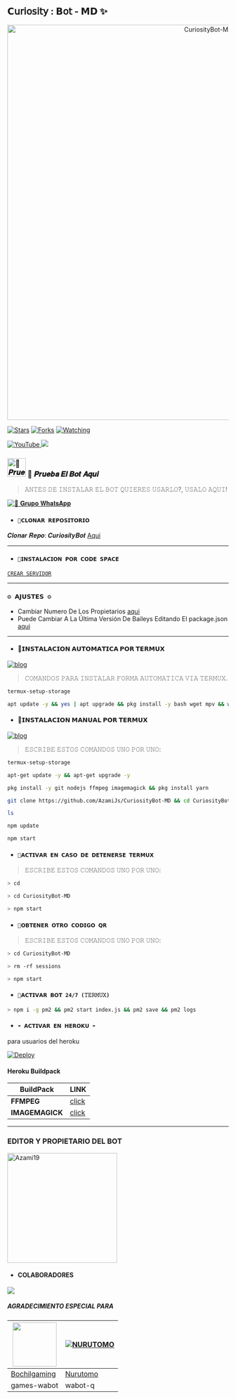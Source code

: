 ## 𝗖𝗎𝗋𝗂𝗈𝗌𝗂𝗍𝗒 : 𝗕𝗈𝗍 - 𝗠𝗗 ✨

<p align="center">
<img src="https://telegra.ph/file/1de45831f62519a4dac60.jpg" alt="CuriosityBot-MD" width="900"/>
</p>

<a href="https://github.com/azamijs/CuriosityBot-MD"><img title="Stars" src="https://img.shields.io/github/stars/azamijs/CuriosityBot-MD?color=ff4500&style=flat-square" /></a>
<a href="https://github.com/zhwzein/Killua-Zoldyck/network/members"><img title="Forks" src="https://img.shields.io/github/forks/azamijs/CuriosityBot-MD?color=ff4500&style=flat-square" /></a>
<a href="https://github.com/zhwzein/Killua-Zoldyck/watchers"><img title="Watching" src="https://img.shields.io/github/watchers/azamijs/CuriosityBot-MD?label=watchers&color=ff4500&style=flat-square" /></a> <br>


<a href="https://www.youtube.com/@Azami_19">
<img src="https://img.shields.io/badge/YouTube-FF0000?style=for-the-badge&logo=youtube&logoColor=white" alt="YouTube">
</a>
<a href="https://instagram.com/azami.19">
<img src="https://img.shields.io/badge/Instagram-E4405F?style=for-the-badge&logo=instagram&logoColor=white">
</a>

### <img src="https://i.pinimg.com/originals/19/80/6e/19806e91932e6054965fc83b85241270.gif" alt="🎌 𝑷𝒓𝒖𝒆𝒃𝒂 𝑬𝒍 𝑩𝒐𝒕 𝑨𝒒𝒖𝒊" width="42" height="42"> 🎌 𝑷𝒓𝒖𝒆𝒃𝒂 𝑬𝒍 𝑩𝒐𝒕 𝑨𝒒𝒖𝒊

> 𝙰𝙽𝚃𝙴𝚂 𝙳𝙴 𝙸𝙽𝚂𝚃𝙰𝙻𝙰𝚁 𝙴𝙻 𝙱𝙾𝚃 𝚀𝚄𝙸𝙴𝚁𝙴𝚂 𝚄𝚂𝙰𝚁𝙻𝙾?, 𝚄𝚂𝙰𝙻𝙾 𝙰𝚀𝚄𝙸!

<a href="https://chat.whatsapp.com/LCAUbkf5kUz7jSxO6FADMU"><img alt="🎌 𝐆𝐫𝐮𝐩𝐨 𝐖𝐡𝐚𝐭𝐬𝐀𝐩𝐩" src="https://img.shields.io/badge/Grupo-CuriosityBot🎌-25D366?style=for-the-badge&logo=whatsapp&logoColor=white"/></a>

- #### `🚩𝗖𝗟𝗢𝗡𝗔𝗥 𝗥𝗘𝗣𝗢𝗦𝗜𝗧𝗢𝗥𝗜𝗢`
 𝑪𝒍𝒐𝒏𝒂𝒓 𝑹𝒆𝒑𝒐: 𝑪𝒖𝒓𝒊𝒐𝒔𝒊𝒕𝒚𝑩𝒐𝒕 [Aqui](https://github.com/AzamiJs/CuriosityBot-MD/fork)

***

- #### `🎌𝗜𝗡𝗦𝗧𝗔𝗟𝗔𝗖𝗜𝗢𝗡 𝗣𝗢𝗥 𝗖𝗢𝗗𝗘 𝗦𝗣𝗔𝗖𝗘`

[`CREAR SERVIDOR`](https://github.com/codespaces/new?skip_quickstart=true&machine=basicLinux32gb&repo=674862525&ref=main&geo=UsEast)
***

### `⚙️ 𝗔𝗝𝗨𝗦𝗧𝗘𝗦 ⚙️`
- Cambiar Numero De Los Propietarios [aqui](https://github.com/AzamiJs/CuriosityBot-MD/blob/main/config.js#L6)
- Puede Cambiar A La Última Versión De Baileys Editando El package.json [aqui](https://github.com/AzamiJs/CuriosityBot-MD/blob/main/package.json#L42)
***

- #### 🚩𝗜𝗡𝗦𝗧𝗔𝗟𝗔𝗖𝗜𝗢𝗡 𝗔𝗨𝗧𝗢𝗠𝗔𝗧𝗜𝗖𝗔 𝗣𝗢𝗥 𝗧𝗘𝗥𝗠𝗨𝗫
[![blog](https://img.shields.io/badge/Instalacion-Automatica-FF0000?style=for-the-badge&logo=youtube&logoColor=white)](https://youtu.be/smoWgg28wPk?si=ck-t9tvKrJQ0yZbS?feature=share)

> 𝙲𝙾𝙼𝙰𝙽𝙳𝙾𝚂 𝙿𝙰𝚁𝙰 𝙸𝙽𝚂𝚃𝙰𝙻𝙰𝚁 𝙵𝙾𝚁𝙼𝙰 𝙰𝚄𝚃𝙾𝙼𝙰𝚃𝙸𝙲𝙰 𝚅𝙸𝙰 𝚃𝙴𝚁𝙼𝚄𝚇.

```bash
termux-setup-storage
```
```bash
apt update -y && yes | apt upgrade && pkg install -y bash wget mpv && wget -O - https://raw.githubusercontent.com/AzamiJs/CuriosityBot-MD/master/curiosity.sh | bash
```

- #### 🚩𝗜𝗡𝗦𝗧𝗔𝗟𝗔𝗖𝗜𝗢𝗡 𝗠𝗔𝗡𝗨𝗔𝗟 𝗣𝗢𝗥 𝗧𝗘𝗥𝗠𝗨𝗫
[![blog](https://img.shields.io/badge/Instalacion-Manual-FF0000?style=for-the-badge&logo=youtube&logoColor=white)](https://youtu.be/qRb9ElGT8mM?si=XxSt-Y8CTQs1Imzl?feature=share)
> 𝙴𝚂𝙲𝚁𝙸𝙱𝙴 𝙴𝚂𝚃𝙾𝚂 𝙲𝙾𝙼𝙰𝙽𝙳𝙾𝚂 𝚄𝙽𝙾 𝙿𝙾𝚁 𝚄𝙽𝙾:

```bash
termux-setup-storage
```

```bash
apt-get update -y && apt-get upgrade -y
```

```bash
pkg install -y git nodejs ffmpeg imagemagick && pkg install yarn
```

```bash
git clone https://github.com/AzamiJs/CuriosityBot-MD && cd CuriosityBot-MD && yarn install && npm install
```

```bash
ls
```
```bash
npm update
```

```bash
npm start
```

- #### `🚩𝗔𝗖𝗧𝗜𝗩𝗔𝗥 𝗘𝗡 𝗖𝗔𝗦𝗢 𝗗𝗘 𝗗𝗘𝗧𝗘𝗡𝗘𝗥𝗦𝗘 𝗧𝗘𝗥𝗠𝗨𝗫`
> 𝙴𝚂𝙲𝚁𝙸𝙱𝙴 𝙴𝚂𝚃𝙾𝚂 𝙲𝙾𝙼𝙰𝙽𝙳𝙾𝚂 𝚄𝙽𝙾 𝙿𝙾𝚁 𝚄𝙽𝙾:
```bash
> cd
```

```bash
> cd CuriosityBot-MD
````

```bash
> npm start
```

- #### `🚩𝗢𝗕𝗧𝗘𝗡𝗘𝗥 𝗢𝗧𝗥𝗢 𝗖𝗢𝗗𝗜𝗚𝗢 𝗤𝗥`
> 𝙴𝚂𝙲𝚁𝙸𝙱𝙴 𝙴𝚂𝚃𝙾𝚂 𝙲𝙾𝙼𝙰𝙽𝙳𝙾𝚂 𝚄𝙽𝙾 𝙿𝙾𝚁 𝚄𝙽𝙾:
```bash
> cd CuriosityBot-MD
```

```bash
> rm -rf sessions
```

```bash
> npm start
```

- #### `🎌𝗔𝗖𝗧𝗜𝗩𝗔𝗥 𝗕𝗢𝗧 24/7 (𝚃𝙴𝚁𝙼𝚄𝚇)`
```bash
> npm i -g pm2 && pm2 start index.js && pm2 save && pm2 logs
```


- #### `☂️ 𝗔𝗖𝗧𝗜𝗩𝗔𝗥 𝗘𝗡 𝗛𝗘𝗥𝗢𝗞𝗨 ☂️`
para usuarios del heroku

[![Deploy](https://www.herokucdn.com/deploy/button.svg)](https://heroku.com/deploy?template=https://github.com/Azami19/CuriosityBot-MD1)

#### Heroku Buildpack
| BuildPack | LINK |
|--------|--------|
| **FFMPEG** |[click](https://github.com/jonathanong/heroku-buildpack-ffmpeg-latest) |
| **IMAGEMAGICK** | [click](https://github.com/DuckyTeam/heroku-buildpack-imagemagick) |

***


### EDITOR Y PROPIETARIO DEL BOT
<a href="https://github.com/AzamiJs"><img src="https://github.com/AzamiJs.png" width="250" height="250" alt="Azami19"/></a>

- #### COLABORADORES 
<a href="https://github.com/AzamiJs/CuriosityBot-MD/graphs/contributors">
<img src="https://contrib.rocks/image?repo=AzamiJs/CuriosityBot-MD" /> 
</a>

<!-- markdownlint-restore -->
<!-- prettier-ignore-end -->

<!-- ALL-CONTRIBUTORS-LIST:END -->

##### AGRADECIMIENTO ESPECIAL PARA
<!--[![Nurutomo](https://github.com/Nurutomo.png?size=100)](https://github.com/Nurutomo)
[![BochilGaming](https://github.com/BochilGaming.png?size=100)](https://github.com/BochilGaming)
[![adiwajshing/Baileys](https://github.com/adiwajshing.png?size=100)](https://github.com/adiwajshing)-->
<a href="https://github.com/BochilGaming"><img src="https://github.com/BochilGaming.png?size=100" width="100" height="100"></a> | [![NURUTOMO](https://github.com/Nurutomo.png?size=100)](https://github.com/Nurutomo) 
---|---
[Bochilgaming](https://github.com/BochilGaming)  | [Nurutomo](https://github.com/Nurutomo)
games-wabot | wabot-q |
